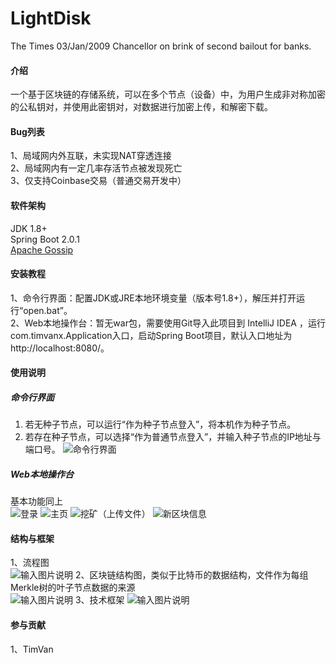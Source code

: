 # LightDisk
The Times 03/Jan/2009 Chancellor on brink of second bailout for banks.

#### 介绍
一个基于区块链的存储系统，可以在多个节点（设备）中，为用户生成非对称加密的公私钥对，并使用此密钥对，对数据进行加密上传，和解密下载。

#### Bug列表
1、局域网内外互联，未实现NAT穿透连接  
2、局域网内有一定几率存活节点被发现死亡  
3、仅支持Coinbase交易（普通交易开发中）

#### 软件架构
JDK 1.8+  
Spring Boot 2.0.1  
[Apache Gossip](https://gitee.com/TimVanX/incubator-retired-gossip)

#### 安装教程
1、命令行界面：配置JDK或JRE本地环境变量（版本号1.8+），解压并打开运行“open.bat”。  
2、Web本地操作台：暂无war包，需要使用Git导入此项目到 IntelliJ IDEA ，运行com.timvanx.Application入口，启动Spring Boot项目，默认入口地址为http://localhost:8080/。

#### 使用说明
##### 命令行界面
1.  若无种子节点，可以运行“作为种子节点登入”，将本机作为种子节点。
2.  若存在种子节点，可以选择“作为普通节点登入”，并输入种子节点的IP地址与端口号。
![命令行界面](https://images.gitee.com/uploads/images/2020/0528/114044_075ad114_1464254.jpeg "控制台.jpg")
##### Web本地操作台
基本功能同上  
![登录](https://images.gitee.com/uploads/images/2020/0528/114151_cbbfbde0_1464254.jpeg "登录.jpg")
![主页](https://images.gitee.com/uploads/images/2020/0528/114205_bcc49299_1464254.jpeg "主页.jpg")
![挖矿（上传文件）](https://images.gitee.com/uploads/images/2020/0528/114220_54149cad_1464254.jpeg "挖矿.jpg")
![新区块信息](https://images.gitee.com/uploads/images/2020/0528/114240_7357a944_1464254.jpeg "新区块界面.jpg")

#### 结构与框架
1、流程图  
![输入图片说明](https://images.gitee.com/uploads/images/2020/0528/121839_565cfe2a_1464254.jpeg "流程图‘.jpg")
2、区块链结构图，类似于比特币的数据结构，文件作为每组Merkle树的叶子节点数据的来源  
![输入图片说明](https://images.gitee.com/uploads/images/2020/0528/121855_5fd1e006_1464254.jpeg "区块链结构图.jpg")
3、技术框架
![输入图片说明](https://images.gitee.com/uploads/images/2020/0528/121904_40af6539_1464254.jpeg "技术框架.jpg")

#### 参与贡献
1、TimVan

